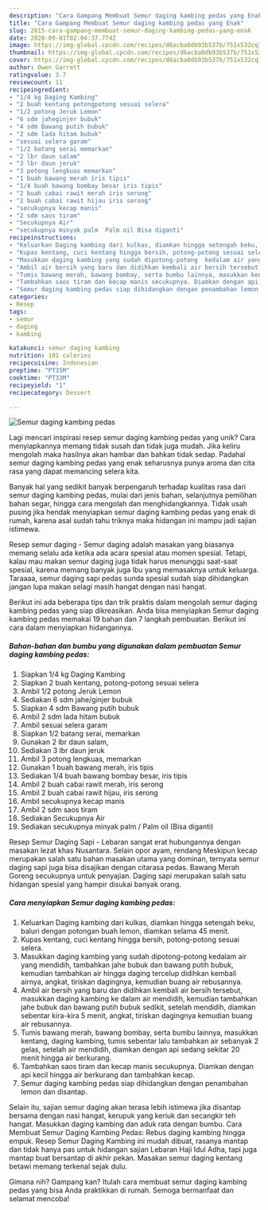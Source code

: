 ```yaml
---
description: "Cara Gampang Membuat Semur daging kambing pedas yang Enak"
title: "Cara Gampang Membuat Semur daging kambing pedas yang Enak"
slug: 2815-cara-gampang-membuat-semur-daging-kambing-pedas-yang-enak
date: 2020-09-01T02:04:37.774Z
image: https://img-global.cpcdn.com/recipes/d6acba0db93b537b/751x532cq70/semur-daging-kambing-pedas-foto-resep-utama.jpg
thumbnail: https://img-global.cpcdn.com/recipes/d6acba0db93b537b/751x532cq70/semur-daging-kambing-pedas-foto-resep-utama.jpg
cover: https://img-global.cpcdn.com/recipes/d6acba0db93b537b/751x532cq70/semur-daging-kambing-pedas-foto-resep-utama.jpg
author: Owen Garrett
ratingvalue: 3.7
reviewcount: 11
recipeingredient:
- "1/4 kg Daging Kambing"
- "2 buah kentang potongpotong sesuai selera"
- "1/2 potong Jeruk Lemon"
- "6 sdm jaheginjer bubuk"
- "4 sdm Bawang putih bubuk"
- "2 sdm lada hitam bubuk"
- "sesuai selera garam"
- "1/2 batang serai memarkan"
- "2 lbr daun salam"
- "3 lbr daun jeruk"
- "3 potong lengkuas memarkan"
- "1 buah bawang merah iris tipis"
- "1/4 buah bawang bombay besar iris tipis"
- "2 buah cabai rawit merah iris serong"
- "2 buah cabai rawit hijau iris serong"
- "secukupnya kecap manis"
- "2 sdm saos tiram"
- "Secukupnya Air"
- "secukupnya minyak palm  Palm oil Bisa diganti"
recipeinstructions:
- "Keluarkan Daging kambing dari kulkas, diamkan hingga setengah beku, baluri dengan potongan buah lemon, diamkan selama 45 menit."
- "Kupas kentang, cuci kentang hingga bersih, potong-potong sesuai selera."
- "Masukkan daging kambing yang sudah dipotong-potong  kedalam air yang mendidih, tambahkan  jahe bubuk dan bawang putih bubuk,  kemudian tambahkan air hingga daging tercelup didihkan kembali airnya, angkat, tiriskan dagingnya, kemudian buang air rebusannya."
- "Ambil air bersih yang baru dan didihkan kembali air bersih tersebut, masukkan daging kambing ke dalam air mendidih, kemudian tambahkan jahe bubuk dan bawang putih bubuk sedikit, setelah mendidih, diamkan sebentar kira-kira 5 menit, angkat, tiriskan dagingnya kemudian buang air rebusannya."
- "Tumis bawang merah, bawang bombay, serta bumbu lainnya, masukkan kentang, daging kambing, tumis sebentar lalu tambahkan air sebanyak 2 gelas, setelah air mendidih, diamkan dengan api sedang sekitar 20 menit hingga air berkurang."
- "Tambahkan saos tiram dan kecap manis secukupnya. Diamkan dengan api kecil hingga air berkurang dan tambahkan kecap."
- "Semur daging kambing pedas siap dihidangkan dengan penambahan lemon dan disantap."
categories:
- Resep
tags:
- semur
- daging
- kambing

katakunci: semur daging kambing 
nutrition: 101 calories
recipecuisine: Indonesian
preptime: "PT35M"
cooktime: "PT33M"
recipeyield: "1"
recipecategory: Dessert

---
```



![Semur daging kambing pedas](https://img-global.cpcdn.com/recipes/d6acba0db93b537b/751x532cq70/semur-daging-kambing-pedas-foto-resep-utama.jpg)

Lagi mencari inspirasi resep semur daging kambing pedas yang unik? Cara menyiapkannya memang tidak susah dan tidak juga mudah. Jika keliru mengolah maka hasilnya akan hambar dan bahkan tidak sedap. Padahal semur daging kambing pedas yang enak seharusnya punya aroma dan cita rasa yang dapat memancing selera kita.

Banyak hal yang sedikit banyak berpengaruh terhadap kualitas rasa dari semur daging kambing pedas, mulai dari jenis bahan, selanjutnya pemilihan bahan segar, hingga cara mengolah dan menghidangkannya. Tidak usah pusing jika hendak menyiapkan semur daging kambing pedas yang enak di rumah, karena asal sudah tahu triknya maka hidangan ini mampu jadi sajian istimewa.

Resep semur daging - Semur daging adalah masakan yang biasanya memang selalu ada ketika ada acara spesial atau momen spesial. Tetapi, kalau mau makan semur daging juga tidak harus menunggu saat-saat spesial, karena memang banyak juga Ibu yang memasaknya untuk keluarga. Taraaaa, semur daging sapi pedas sunda spesial sudah siap dihidangkan jangan lupa makan selagi masih hangat dengan nasi hangat.


Berikut ini ada beberapa tips dan trik praktis dalam mengolah semur daging kambing pedas yang siap dikreasikan. Anda bisa menyiapkan Semur daging kambing pedas memakai 19 bahan dan 7 langkah pembuatan. Berikut ini cara dalam menyiapkan hidangannya.

<!--inarticleads1-->

##### Bahan-bahan dan bumbu yang digunakan dalam pembuatan Semur daging kambing pedas:

1. Siapkan 1/4 kg Daging Kambing
1. Siapkan 2 buah kentang, potong-potong sesuai selera
1. Ambil 1/2 potong Jeruk Lemon
1. Sediakan 6 sdm jahe/ginjer bubuk
1. Siapkan 4 sdm Bawang putih bubuk
1. Ambil 2 sdm lada hitam bubuk
1. Ambil sesuai selera garam
1. Siapkan 1/2 batang serai, memarkan
1. Gunakan 2 lbr daun salam,
1. Sediakan 3 lbr daun jeruk
1. Ambil 3 potong lengkuas, memarkan
1. Gunakan 1 buah bawang merah, iris tipis
1. Sediakan 1/4 buah bawang bombay besar, iris tipis
1. Ambil 2 buah cabai rawit merah, iris serong
1. Ambil 2 buah cabai rawit hijau, iris serong
1. Ambil secukupnya kecap manis
1. Ambil 2 sdm saos tiram
1. Sediakan Secukupnya Air
1. Sediakan secukupnya minyak palm / Palm oil (Bisa diganti)


Resep Semur Daging Sapi - Lebaran sangat erat hubungannya dengan masakan lezat khas Nusantara. Selain opor ayam, rendang Meskipun kecap merupakan salah satu bahan masakan utama yang dominan, ternyata semur daging sapi juga bisa disajikan dengan citarasa pedas. Bawang Merah Goreng secukupnya untuk penyajian. Daging sapi merupakan salah satu hidangan spesial yang hampir disukai banyak orang. 

<!--inarticleads2-->

##### Cara menyiapkan Semur daging kambing pedas:

1. Keluarkan Daging kambing dari kulkas, diamkan hingga setengah beku, baluri dengan potongan buah lemon, diamkan selama 45 menit.
1. Kupas kentang, cuci kentang hingga bersih, potong-potong sesuai selera.
1. Masukkan daging kambing yang sudah dipotong-potong  kedalam air yang mendidih, tambahkan  jahe bubuk dan bawang putih bubuk,  kemudian tambahkan air hingga daging tercelup didihkan kembali airnya, angkat, tiriskan dagingnya, kemudian buang air rebusannya.
1. Ambil air bersih yang baru dan didihkan kembali air bersih tersebut, masukkan daging kambing ke dalam air mendidih, kemudian tambahkan jahe bubuk dan bawang putih bubuk sedikit, setelah mendidih, diamkan sebentar kira-kira 5 menit, angkat, tiriskan dagingnya kemudian buang air rebusannya.
1. Tumis bawang merah, bawang bombay, serta bumbu lainnya, masukkan kentang, daging kambing, tumis sebentar lalu tambahkan air sebanyak 2 gelas, setelah air mendidih, diamkan dengan api sedang sekitar 20 menit hingga air berkurang.
1. Tambahkan saos tiram dan kecap manis secukupnya. Diamkan dengan api kecil hingga air berkurang dan tambahkan kecap.
1. Semur daging kambing pedas siap dihidangkan dengan penambahan lemon dan disantap.


Selain itu, sajian semur daging akan terasa lebih istimewa jika disantap bersama dengan nasi hangat, kerupuk yang keriuk dan secangkir teh hangat. Masukkan daging kambing dan aduk rata dengan bumbu. Cara Membuat Semur Daging Kambing Pedas: Rebus daging kambing hingga empuk. Resep Semur Daging Kambing ini mudah dibuat, rasanya mantap dan tidak hanya pas untuk hidangan sajian Lebaran Haji Idul Adha, tapi juga mantap buat bersantap di akhir pekan. Masakan semur daging kentang betawi memang terkenal sejak dulu. 

Gimana nih? Gampang kan? Itulah cara membuat semur daging kambing pedas yang bisa Anda praktikkan di rumah. Semoga bermanfaat dan selamat mencoba!
